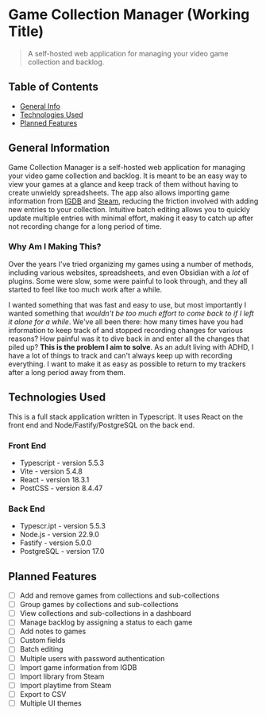 # Game Collection Manager (Working Title)

> A self-hosted web application for managing your video game collection and backlog.

## Table of Contents

- [General Info](#general-information)
- [Technologies Used](#technologies-used)
- [Planned Features](#planned-features)

## General Information

Game Collection Manager is a self-hosted web application for managing your
video game collection and backlog. It is meant to be an easy way to view your
games at a glance and keep track of them without having to create unwieldy
spreadsheets. The app also allows importing game information from
[IGDB](https://www.igdb.com/) and [Steam](https://store.steampowered.com/),
reducing the friction involved with adding new entries to your collection.
Intuitive batch editing allows you to quickly update multiple entries
with minimal effort, making it easy to catch up after not recording change
for a long period of time.

### Why Am I Making This?

Over the years I've tried organizing my games using a number of methods, including
various websites, spreadsheets, and even Obsidian with a _lot_ of plugins.
Some were slow, some were painful to look through, and they all started to
feel like too much work after a while.

I wanted something that was fast and easy to use, but most importantly I wanted
something that _wouldn't be too much effort to come back to if I left it
alone for a while_. We've all been there: how many times have you had
information to keep track of and stopped recording changes
for various reasons? How painful was it to dive back in and enter all the
changes that piled up? **This is the problem I aim to solve**. As an adult
living with ADHD, I have a lot of things to track and can't always keep up
with recording everything. I want to make it as easy as possible to return to
my trackers after a long period away from them.

## Technologies Used

This is a full stack application written in Typescript. It uses React on the
front end and Node/Fastify/PostgreSQL on the back end.

### Front End

- Typescript - version 5.5.3
- Vite - version 5.4.8
- React - version 18.3.1
- PostCSS - version 8.4.47

### Back End

- Typescr.ipt - version 5.5.3
- Node.js - version 22.9.0
- Fastify - version 5.0.0
- PostgreSQL - version 17.0

## Planned Features

- [ ] Add and remove games from collections and sub-collections
- [ ] Group games by collections and sub-collections
- [ ] View collections and sub-collections in a dashboard
- [ ] Manage backlog by assigning a status to each game
- [ ] Add notes to games
- [ ] Custom fields
- [ ] Batch editing
- [ ] Multiple users with password authentication
- [ ] Import game information from IGDB
- [ ] Import library from Steam
- [ ] Import playtime from Steam
- [ ] Export to CSV
- [ ] Multiple UI themes
